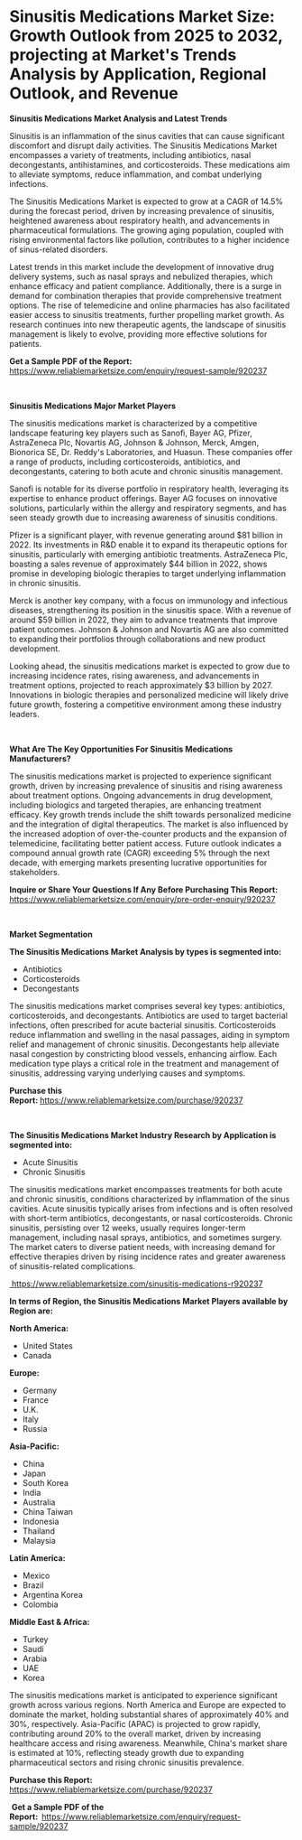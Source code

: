 <p><h1>Sinusitis Medications Market Size: Growth Outlook from 2025 to 2032, projecting at Market's Trends Analysis by Application, Regional Outlook, and Revenue</h1></p><p><strong>Sinusitis Medications Market Analysis and Latest Trends</strong></p>
<p><p>Sinusitis is an inflammation of the sinus cavities that can cause significant discomfort and disrupt daily activities. The Sinusitis Medications Market encompasses a variety of treatments, including antibiotics, nasal decongestants, antihistamines, and corticosteroids. These medications aim to alleviate symptoms, reduce inflammation, and combat underlying infections.</p><p>The Sinusitis Medications Market is expected to grow at a CAGR of 14.5% during the forecast period, driven by increasing prevalence of sinusitis, heightened awareness about respiratory health, and advancements in pharmaceutical formulations. The growing aging population, coupled with rising environmental factors like pollution, contributes to a higher incidence of sinus-related disorders.</p><p>Latest trends in this market include the development of innovative drug delivery systems, such as nasal sprays and nebulized therapies, which enhance efficacy and patient compliance. Additionally, there is a surge in demand for combination therapies that provide comprehensive treatment options. The rise of telemedicine and online pharmacies has also facilitated easier access to sinusitis treatments, further propelling market growth. As research continues into new therapeutic agents, the landscape of sinusitis management is likely to evolve, providing more effective solutions for patients.</p></p>
<p><strong>Get a Sample PDF of the Report:&nbsp;</strong> <a href="https://www.reliablemarketsize.com/enquiry/request-sample/920237?utm_campaign=2176&utm_medium=2&utm_source=Github&utm_content=ia&utm_term=17042025&utm_id=sinusitis-medications">https://www.reliablemarketsize.com/enquiry/request-sample/920237</a></p>
<p>&nbsp;</p>
<p><strong>Sinusitis Medications Major Market Players</strong></p>
<p><p>The sinusitis medications market is characterized by a competitive landscape featuring key players such as Sanofi, Bayer AG, Pfizer, AstraZeneca Plc, Novartis AG, Johnson & Johnson, Merck, Amgen, Bionorica SE, Dr. Reddy's Laboratories, and Huasun. These companies offer a range of products, including corticosteroids, antibiotics, and decongestants, catering to both acute and chronic sinusitis management.</p><p>Sanofi is notable for its diverse portfolio in respiratory health, leveraging its expertise to enhance product offerings. Bayer AG focuses on innovative solutions, particularly within the allergy and respiratory segments, and has seen steady growth due to increasing awareness of sinusitis conditions.</p><p>Pfizer is a significant player, with revenue generating around $81 billion in 2022. Its investments in R&D enable it to expand its therapeutic options for sinusitis, particularly with emerging antibiotic treatments. AstraZeneca Plc, boasting a sales revenue of approximately $44 billion in 2022, shows promise in developing biologic therapies to target underlying inflammation in chronic sinusitis.</p><p>Merck is another key company, with a focus on immunology and infectious diseases, strengthening its position in the sinusitis space. With a revenue of around $59 billion in 2022, they aim to advance treatments that improve patient outcomes. Johnson & Johnson and Novartis AG are also committed to expanding their portfolios through collaborations and new product development.</p><p>Looking ahead, the sinusitis medications market is expected to grow due to increasing incidence rates, rising awareness, and advancements in treatment options, projected to reach approximately $3 billion by 2027. Innovations in biologic therapies and personalized medicine will likely drive future growth, fostering a competitive environment among these industry leaders.</p></p>
<p>&nbsp;</p>
<p><strong>What Are The Key Opportunities For Sinusitis Medications Manufacturers?</strong></p>
<p><p>The sinusitis medications market is projected to experience significant growth, driven by increasing prevalence of sinusitis and rising awareness about treatment options. Ongoing advancements in drug development, including biologics and targeted therapies, are enhancing treatment efficacy. Key growth trends include the shift towards personalized medicine and the integration of digital therapeutics. The market is also influenced by the increased adoption of over-the-counter products and the expansion of telemedicine, facilitating better patient access. Future outlook indicates a compound annual growth rate (CAGR) exceeding 5% through the next decade, with emerging markets presenting lucrative opportunities for stakeholders.</p></p>
<p><strong>Inquire or Share Your Questions If Any Before Purchasing This Report:</strong> <a href="https://www.reliablemarketsize.com/enquiry/pre-order-enquiry/920237?utm_campaign=2176&utm_medium=2&utm_source=Github&utm_content=ia&utm_term=17042025&utm_id=sinusitis-medications">https://www.reliablemarketsize.com/enquiry/pre-order-enquiry/920237</a></p>
<p>&nbsp;</p>
<p><strong>Market Segmentation</strong></p>
<p><strong>The Sinusitis Medications Market Analysis by types is segmented into:</strong></p>
<p><ul><li>Antibiotics</li><li>Corticosteroids</li><li>Decongestants</li></ul></p>
<p><p>The sinusitis medications market comprises several key types: antibiotics, corticosteroids, and decongestants. Antibiotics are used to target bacterial infections, often prescribed for acute bacterial sinusitis. Corticosteroids reduce inflammation and swelling in the nasal passages, aiding in symptom relief and management of chronic sinusitis. Decongestants help alleviate nasal congestion by constricting blood vessels, enhancing airflow. Each medication type plays a critical role in the treatment and management of sinusitis, addressing varying underlying causes and symptoms.</p></p>
<p><strong>Purchase this Report:&nbsp;</strong><a href="https://www.reliablemarketsize.com/purchase/920237?utm_campaign=2176&utm_medium=2&utm_source=Github&utm_content=ia&utm_term=17042025&utm_id=sinusitis-medications">https://www.reliablemarketsize.com/purchase/920237</a></p>
<p>&nbsp;</p>
<p><strong>The Sinusitis Medications Market Industry Research by Application is segmented into:</strong></p>
<p><ul><li>Acute Sinusitis</li><li>Chronic Sinusitis</li></ul></p>
<p><p>The sinusitis medications market encompasses treatments for both acute and chronic sinusitis, conditions characterized by inflammation of the sinus cavities. Acute sinusitis typically arises from infections and is often resolved with short-term antibiotics, decongestants, or nasal corticosteroids. Chronic sinusitis, persisting over 12 weeks, usually requires longer-term management, including nasal sprays, antibiotics, and sometimes surgery. The market caters to diverse patient needs, with increasing demand for effective therapies driven by rising incidence rates and greater awareness of sinusitis-related complications.</p></p>
<p><a href="https://www.reliablemarketsize.com/sinusitis-medications-r920237?utm_campaign=2176&utm_medium=2&utm_source=Github&utm_content=ia&utm_term=17042025&utm_id=sinusitis-medications">&nbsp;https://www.reliablemarketsize.com/sinusitis-medications-r920237</a></p>
<p><strong>In terms of Region, the Sinusitis Medications Market Players available by Region are:</strong></p>
<p>
    <p> <strong> North America: </strong>
        <ul>
            <li>United States</li>
            <li>Canada</li>
        </ul>
        </p> 
    <p> <strong> Europe: </strong>
        <ul>
            <li>Germany</li>
            <li>France</li>
            <li>U.K.</li>
            <li>Italy</li>
            <li>Russia</li>
        </ul>
        </p> 
    <p> <strong> Asia-Pacific: </strong>
        <ul>
            <li>China</li>
            <li>Japan</li>
            <li>South Korea</li>
            <li>India</li>
            <li>Australia</li>
            <li>China Taiwan</li>
            <li>Indonesia</li>
            <li>Thailand</li>
            <li>Malaysia</li>
        </ul>
        </p> 
    <p> <strong> Latin America: </strong>
        <ul>
            <li>Mexico</li>
            <li>Brazil</li>
            <li>Argentina Korea</li>
            <li>Colombia</li>
        </ul>
        </p> 
    <p> <strong> Middle East & Africa: </strong>
        <ul>
            <li>Turkey</li>
            <li>Saudi</li>
            <li>Arabia</li>
            <li>UAE</li>
            <li>Korea</li>
        </ul>
    </p>
    </p>
<p><p>The sinusitis medications market is anticipated to experience significant growth across various regions. North America and Europe are expected to dominate the market, holding substantial shares of approximately 40% and 30%, respectively. Asia-Pacific (APAC) is projected to grow rapidly, contributing around 20% to the overall market, driven by increasing healthcare access and rising awareness. Meanwhile, China's market share is estimated at 10%, reflecting steady growth due to expanding pharmaceutical sectors and rising chronic sinusitis prevalence.</p></p>
<p><strong>Purchase this Report: </strong><a href="https://www.reliablemarketsize.com/purchase/920237?utm_campaign=2176&utm_medium=2&utm_source=Github&utm_content=ia&utm_term=17042025&utm_id=sinusitis-medications">https://www.reliablemarketsize.com/purchase/920237</a></p>
<p>&nbsp;<strong>Get a Sample PDF of the Report:&nbsp;&nbsp;</strong><a href="https://www.reliablemarketsize.com/enquiry/request-sample/920237?utm_campaign=2176&utm_medium=2&utm_source=Github&utm_content=ia&utm_term=17042025&utm_id=sinusitis-medications">https://www.reliablemarketsize.com/enquiry/request-sample/920237</a></p>
<p><strong></strong></p>
<p><p></p><p></p><p></p></p>